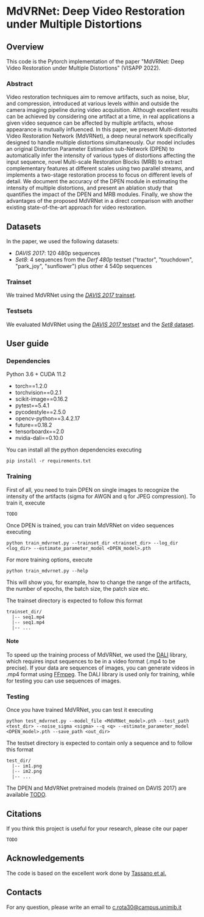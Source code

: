 # MdVRNet: Deep Video Restoration under Multiple Distortions


## Overview
This code is the Pytorch implementation of the paper "MdVRNet: Deep Video Restoration under Multiple Distortions" (VISAPP 2022).

### Abstract
Video restoration techniques aim to remove artifacts, such as noise, blur, and compression, introduced at various levels within and outside the camera imaging pipeline during video acquisition. 
Although excellent results can be achieved by considering one artifact at a time, in real applications a given video sequence can be affected by multiple artifacts, whose appearance is mutually influenced.
In this paper, we present Multi-distorted Video Restoration Network (MdVRNet), a deep neural network specifically designed to handle multiple distortions simultaneously.
Our model includes an original Distortion Parameter Estimation sub-Network (DPEN) to automatically infer the intensity of various types of distortions affecting the input sequence, novel Multi-scale Restoration Blocks (MRB) to extract complementary features at different scales using two parallel streams, and implements a two-stage restoration process to focus on different levels of detail.
We document the accuracy of the DPEN module in estimating the intensity of multiple distortions, and present an ablation study that quantifies the impact of the DPEN and MRB modules. Finally, we show the advantages of the proposed MdVRNet in a direct comparison with another existing state-of-the-art approach for video restoration.

## Datasets
In the paper, we used the following datasets:
- *DAVIS 2017*: 120 480p sequences
- *Set8*: 4 sequences from the *Derf 480p* testset ("tractor", "touchdown", "park_joy", "sunflower") plus other 4 540p sequences
### Trainset
We trained MdVRNet using the [*DAVIS 2017* trainset](https://www.dropbox.com/sh/20n4cscqkqsfgoj/AACfjXp3q6tW-S56l_noKzO3a/training?dl=0&subfolder_nav_tracking=1).
### Testsets
We evaluated MdVRNet using the [*DAVIS 2017* testset](https://drive.google.com/file/d/1seZVrqSlbx89fd43FOQUk0YVli64hEe1/view?usp=sharing) and the [*Set8* dataset](https://www.dropbox.com/sh/20n4cscqkqsfgoj/AABGftyJuJDwuCLGczL-fKvBa/test_sequences?dl=0&subfolder_nav_tracking=1). 

## User guide

### Dependencies
Python 3.6 + CUDA 11.2
- torch==1.2.0 
- torchvision==0.2.1
- scikit-image==0.16.2
- pytest==5.4.1
- pycodestyle==2.5.0
- opencv-python==3.4.2.17
- future==0.18.2
- tensorboardx==2.0
- nvidia-dali==0.10.0

You can install all the python dependencies executing
```
pip install -r requirements.txt
```
### Training
First of all, you need to train DPEN on single images to recognize the intensity of the artifacts (sigma for AWGN and q for JPEG compression). To train it, execute
```
TODO
```
Once DPEN is trained, you can train MdVRNet on video sequences executing
```
python train_mdvrnet.py --trainset_dir <trainset_dir> --log_dir <log_dir> --estimate_parameter_model <DPEN_model>.pth
```
For more training options, execute
```
python train_mdvrnet.py --help
```
This will show you, for example, how to change the range of the artifacts, the number of epochs, the batch size, the patch size etc.

The trainset directory is expected to follow this format
```
trainset_dir/
  |-- seq1.mp4
  |-- seq1.mp4
  |-- ...
```

#### Note
To speed up the training process of MdVRNet, we used the [DALI](https://developer.nvidia.com/dali) library, which requires input sequences to be in a video format (.mp4 to be precise). If your data are sequences of images, you can generate videos in .mp4 format using [FFmpeg](https://www.ffmpeg.org/). The DALI library is used only for training, while for testing you can use sequences of images.

### Testing
Once you have trained MdVRNet, you can test it executing
```
python test_mdvrnet.py --model_file <MdVRNet_model>.pth --test_path <test_dir> --noise_sigma <sigma> --q <q> --estimate_parameter_model <DPEN_model>.pth --save_path <out_dir>
```
The testset directory is expected to contain only a sequence and to follow this format
```
test_dir/
  |-- im1.png
  |-- im2.png
  |-- ...
```
The DPEN and MdVRNet pretrained models (trained on DAVIS 2017) are available [TODO]().
## Citations
If you think this project is useful for your research, please cite our paper
```
TODO
```

## Acknowledgements
The code is based on the excellent work done by [Tassano et al.](https://github.com/m-tassano/fastdvdnet)

## Contacts
For any question, please write an email to c.rota30@campus.unimib.it
